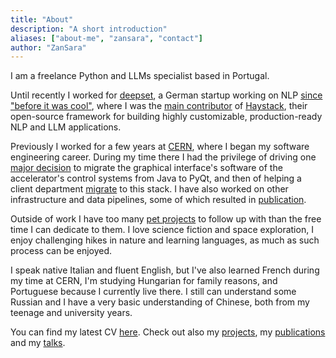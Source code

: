 ```yaml
---
title: "About"
description: "A short introduction"
aliases: ["about-me", "zansara", "contact"]
author: "ZanSara"
---
```


I am a freelance Python and LLMs specialist based in Portugal. 

Until recently I worked for [deepset](https://www.deepset.ai/),
a German startup working on NLP [since "before it was cool"](https://www.deepset.ai/about), 
where I was the [main contributor](https://github.com/deepset-ai/haystack/graphs/contributors) 
of [Haystack](https://haystack.deepset.ai/), their open-source framework for building highly
customizable, production-ready NLP and LLM applications.

Previously I worked for a few years at [CERN](https://home.cern/), where I began my software engineering
career. During my time there I had the privilege of driving one 
[major decision](/publications/tucpr03/) to migrate the graphical
interface's software of the accelerator's control systems from Java to PyQt, 
and then of helping a client department [migrate](/publications/thpv014/) to this stack.
I have also worked on other infrastructure and data pipelines, some of which resulted in 
[publication](/publications/thpv042/).

Outside of work I have too many [pet projects](/projects) to follow up with than the free time I 
can dedicate to them.
I love science fiction and space exploration, I enjoy challenging hikes in nature and learning
languages, as much as such process can be enjoyed.

I speak native Italian and fluent English, but I've also learned French during my time at CERN, 
I'm studying Hungarian for family reasons, and Portuguese because I currently live there. 
I still can understand some Russian and I have a very basic understanding
of Chinese, both from my teenage and university years.

You can find my latest CV [here](/me/sara_zanzottera_cv.pdf). Check out also my 
[projects](/projects), my [publications](/publications) and my [talks](/talks).
